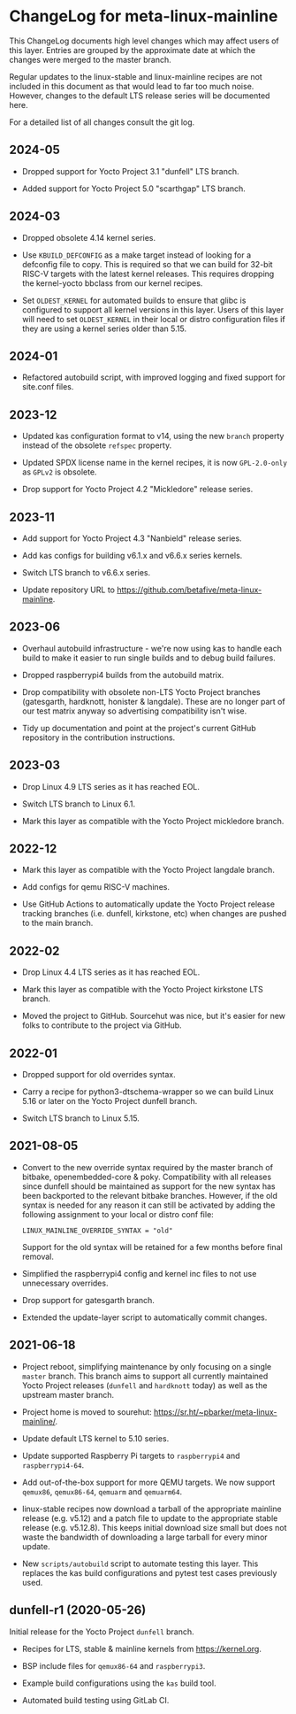 # ChangeLog for meta-linux-mainline

<!--
Copyright (C) 2021, meta-linux-mainline contributors
SPDX-License-Identifier: CC-BY-4.0
-->

This ChangeLog documents high level changes which may affect users of this
layer. Entries are grouped by the approximate date at which the changes were
merged to the master branch.

Regular updates to the linux-stable and linux-mainline recipes are not included
in this document as that would lead to far too much noise. However, changes to
the default LTS release series will be documented here.

For a detailed list of all changes consult the git log.

## 2024-05

* Dropped support for Yocto Project 3.1 "dunfell" LTS branch.

* Added support for Yocto Project 5.0 "scarthgap" LTS branch.

## 2024-03

* Dropped obsolete 4.14 kernel series.

* Use `KBUILD_DEFCONFIG` as a make target instead of looking for a defconfig
  file to copy. This is required so that we can build for 32-bit RISC-V targets
  with the latest kernel releases. This requires dropping the kernel-yocto
  bbclass from our kernel recipes.

* Set `OLDEST_KERNEL` for automated builds to ensure that glibc is configured to
  support all kernel versions in this layer. Users of this layer will need to
  set `OLDEST_KERNEL` in their local or distro configuration files if they are
  using a kernel series older than 5.15.

## 2024-01

* Refactored autobuild script, with improved logging and fixed support for
  site.conf files.

## 2023-12

* Updated kas configuration format to v14, using the new `branch` property
  instead of the obsolete `refspec` property.

* Updated SPDX license name in the kernel recipes, it is now `GPL-2.0-only` as
  `GPLv2` is obsolete.

* Drop support for Yocto Project 4.2 "Mickledore" release series.

## 2023-11

* Add support for Yocto Project 4.3 "Nanbield" release series.

* Add kas configs for building v6.1.x and v6.6.x series kernels.

* Switch LTS branch to v6.6.x series.

* Update repository URL to <https://github.com/betafive/meta-linux-mainline>.

## 2023-06

* Overhaul autobuild infrastructure - we're now using kas to handle each build
  to make it easier to run single builds and to debug build failures.

* Dropped raspberrypi4 builds from the autobuild matrix.

* Drop compatibility with obsolete non-LTS Yocto Project branches (gatesgarth,
  hardknott, honister & langdale). These are no longer part of our test matrix
  anyway so advertising compatibility isn't wise.

* Tidy up documentation and point at the project's current GitHub repository in
  the contribution instructions.

## 2023-03

* Drop Linux 4.9 LTS series as it has reached EOL.

* Switch LTS branch to Linux 6.1.

* Mark this layer as compatible with the Yocto Project mickledore branch.

## 2022-12

* Mark this layer as compatible with the Yocto Project langdale branch.

* Add configs for qemu RISC-V machines.

* Use GitHub Actions to automatically update the Yocto Project release tracking
  branches (i.e. dunfell, kirkstone, etc) when changes are pushed to the main
  branch.

## 2022-02

* Drop Linux 4.4 LTS series as it has reached EOL.

* Mark this layer as compatible with the Yocto Project kirkstone LTS branch.

* Moved the project to GitHub. Sourcehut was nice, but it's easier for new folks
  to contribute to the project via GitHub.

## 2022-01

* Dropped support for old overrides syntax.

* Carry a recipe for python3-dtschema-wrapper so we can build Linux 5.16 or
  later on the Yocto Project dunfell branch.

* Switch LTS branch to Linux 5.15.

## 2021-08-05

* Convert to the new override syntax required by the master branch of bitbake,
  openembedded-core & poky. Compatibility with all releases since dunfell should
  be maintained as support for the new syntax has been backported to the
  relevant bitbake branches. However, if the old syntax is needed for any reason
  it can still be activated by adding the following assignment to your local or
  distro conf file:

      LINUX_MAINLINE_OVERRIDE_SYNTAX = "old"

  Support for the old syntax will be retained for a few months before final
  removal.

* Simplified the raspberrypi4 config and kernel inc files to not use unnecessary
  overrides.

* Drop support for gatesgarth branch.

* Extended the update-layer script to automatically commit changes.

## 2021-06-18

* Project reboot, simplifying maintenance by only focusing on a single `master`
  branch. This branch aims to support all currently maintained Yocto Project
  releases (`dunfell` and `hardknott` today) as well as the upstream master
  branch.

* Project home is moved to sourehut:
  <https://sr.ht/~pbarker/meta-linux-mainline/>.

* Update default LTS kernel to 5.10 series.

* Update supported Raspberry Pi targets to `raspberrypi4` and `raspberrypi4-64`.

* Add out-of-the-box support for more QEMU targets. We now support `qemux86`,
  `qemux86-64`, `qemuarm` and `qemuarm64`.

* linux-stable recipes now download a tarball of the appropriate mainline
  release (e.g. v5.12) and a patch file to update to the appropriate stable
  release (e.g. v5.12.8). This keeps initial download size small but does not
  waste the bandwidth of downloading a large tarball for every minor update.

* New `scripts/autobuild` script to automate testing this layer. This replaces
  the kas build configurations and pytest test cases previously used.

## dunfell-r1 (2020-05-26)

Initial release for the Yocto Project `dunfell` branch.

* Recipes for LTS, stable & mainline kernels from <https://kernel.org>.

* BSP include files for `qemux86-64` and `raspberrypi3`.

* Example build configurations using the `kas` build tool.

* Automated build testing using GitLab CI.
